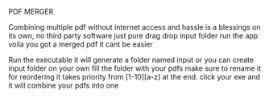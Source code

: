 PDF MERGER

Combining multiple pdf without internet access and hassle is a blessings on its own, no third party software just pure drag drop input folder run the app voila you got a merged pdf it cant be easier

Run the executable it will generate a folder named input or you can create input folder on your own
fill the folder with your pdfs make sure to rename it for reordering it takes priority from [1-10][a-z] at the end.
click your exe and it will combine your pdfs into one

